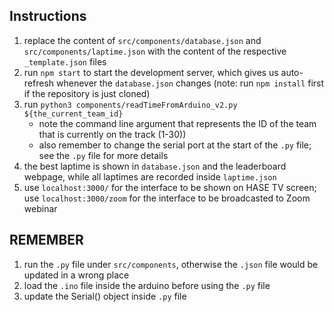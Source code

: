 ## Instructions

1. replace the content of `src/components/database.json` and `src/components/laptime.json` with the content of the respective `_template.json` files
2. run `npm start` to start the development server, which gives us auto-refresh whenever the `database.json` changes (note: run `npm install` first if the repository is just cloned)
3. run `python3 components/readTimeFromArduino_v2.py ${the_current_team_id}` 
    - note the command line argument that represents the ID of the team that is currently on the track (1-30))
    - also remember to change the serial port at the start of the `.py` file; see the `.py` file for more details
4. the best laptime is shown in `database.json` and the leaderboard webpage, while all laptimes are recorded inside `laptime.json`
5. use `localhost:3000/` for the interface to be shown on HASE TV screen; use `localhost:3000/zoom` for the interface to be broadcasted to Zoom webinar

## REMEMBER

1. run the `.py` file under `src/components`, otherwise the `.json` file would be updated in a wrong place
2. load the `.ino` file inside the arduino before using the `.py` file
3. update the Serial() object inside `.py` file
